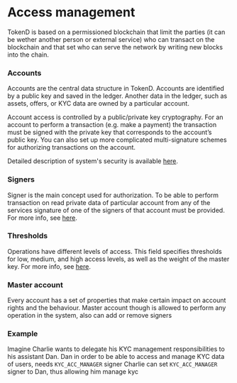 # Access management
TokenD is based on a permissioned blockchain that limit the parties (it can be wether another person or external service) who can transact on the blockchain and that set who can serve the network by writing new blocks into the chain.


### Accounts

Accounts are the central data structure in TokenD. Accounts are identified by a public key and saved in the ledger. Another data in the ledger, such as assets, offers, or KYC data are owned by a particular account.

Account access is controlled by a public/private key cryptography. For an account to perform a transaction (e.g. make a payment) the transaction must be signed with the private key that corresponds to the account’s public key. You can also set up more complicated multi-signature schemes for authorizing transactions on the account.

Detailed description of system's security is available [here](technical-details/security).

### Signers

Signer is the main concept used for authorization. To be able to perform transaction on read private data of particular account from any of the services signature of one of the signers of that account must be provided. For more info, see [here](technical-details/key-entities/signer).

### Thresholds

Operations have different levels of access. This field specifies thresholds for low, medium, and high access levels, as well as the weight of the master key. For more info, see [here](technical-details/security#thresholds).

### Master account 
Every account has a set of properties that make certain impact on account rights and the behaviour. Master account though is allowed to perform any operation in the system, also can add or remove signers

### Example

Imagine Charlie wants to delegate his KYC management responsibilities to his assistant Dan.
Dan in order to be able to access and manage KYC data of users, needs `KYC_ACC_MANAGER` signer
Charlie can set `KYC_ACC_MANAGER` signer to Dan, thus allowing him manage kyc
